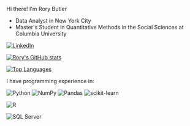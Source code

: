 Hi there! I'm Rory Butler

* Data Analyst in New York City
* Master's Student in Quantitative Methods in the Social Sciences at Columbia University

<!-- Actual text -->

[![LinkedIn][1.1]][1] 

<!-- Icons -->
[1.1]: https://img.shields.io/badge/LinkedIn-0077B5?style=for-the-badge&logo=linkedin&logoColor=white

<!-- Links to your social media accounts -->
[1]: https://www.linkedin.com/in/rory-butler-410821a0/


[![Rory's GitHub stats](https://github-readme-stats.vercel.app/api?username=rb2661&theme=tokyonight)](https://github.com/rb2661#)

[![Top Languages](https://github-readme-stats.vercel.app/api/top-langs/?username=rb2661&theme=tokyonight)](https://github.com/rb2661#)

I have programming experience in:

![Python](https://img.shields.io/badge/python-3670A0?style=for-the-badge&logo=python&logoColor=ffdd54)
![NumPy](https://img.shields.io/badge/numpy-%23013243.svg?style=for-the-badge&logo=numpy&logoColor=white)
![Pandas](https://img.shields.io/badge/pandas-%23150458.svg?style=for-the-badge&logo=pandas&logoColor=white)
![scikit-learn](https://img.shields.io/badge/scikit--learn-%23F7931E.svg?style=for-the-badge&logo=scikit-learn&logoColor=white)

![R](https://img.shields.io/badge/R-276DC3?style=for-the-badge&logo=r&logoColor=white)

![SQL Server](https://img.shields.io/badge/SQL%20Server-CC2927?style=for-the-badge&logo=microsoft%20sql%20server&logoColor=white)
